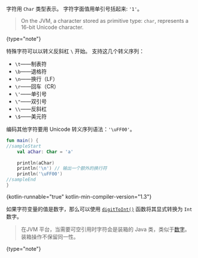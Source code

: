 [//]: # (title: 字符)

字符用 `Char` 类型表示。
字符字面值用单引号括起来: `'1'`。

> On the JVM, a character stored as primitive type: `char`, represents a 16-bit Unicode character.
>
{type="note"}

特殊字符可以以转义反斜杠 `\` 开始。
支持这几个转义序列： 

* `\t`——制表符
* `\b`——退格符
* `\n`——换行（LF）
* `\r`——回车（CR）
* `\'`——单引号
* `\"`——双引号
* `\\`——反斜杠
* `\$`——美元符

编码其他字符要用 Unicode 转义序列语法：`'\uFF00'`。

```kotlin
fun main() {
//sampleStart
    val aChar: Char = 'a'
 
    println(aChar)
    println('\n') // 输出一个额外的换行符
    println('\uFF00')
//sampleEnd
}
```
{kotlin-runnable="true" kotlin-min-compiler-version="1.3"}

如果字符变量的值是数字，那么可以使用 [`digitToInt()`](https://kotlinlang.org/api/latest/jvm/stdlib/kotlin.text/digit-to-int.html) 函数将其显式转换为 `Int` 数字。

> 在JVM 平台，当需要可空引用时字符会是装箱的 Java 类，类似于[数字](numbers.md#jvm-平台的数字表示)。
> 装箱操作不保留同一性。
>
{type="note"}
